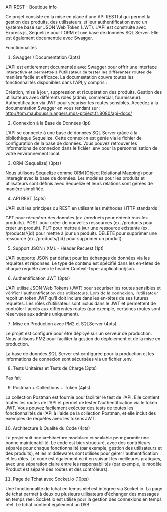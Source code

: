 API REST - Boutique info

Ce projet consiste en la mise en place d'une API RESTful qui permet la gestion des produits, des utilisateurs, et leur authentification avec un système basé sur JSON Web Token (JWT). L'API est construite avec Express.js, Sequelize pour l'ORM et une base de données SQL Server. Elle est également documentée avec Swagger.

Fonctionnalités
1. Swagger / Documentation (3pts)

L'API est entièrement documentée avec Swagger pour offrir une interface interactive et permettre à l'utilisateur de tester les différentes routes de manière facile et efficace. La documentation couvre toutes les fonctionnalités disponibles dans l'API, y compris :

Création, mise à jour, suppression et récupération des produits.
Gestion des utilisateurs avec différents rôles (admin, commercial, fournisseur).
Authentification via JWT pour sécuriser les routes sensibles.
Accédez à la documentation Swagger en vous rendant sur :
http://tom.mauboussin.angers.mds-project.fr:8080/api-docs/

2. Connexion à la Base de Données (1pt)

L'API se connecte à une base de données SQL Server grâce à la bibliothèque Sequelize. Cette connexion est gérée via le fichier de configuration de la base de données. Vous pouvez retrouver les informations de connexion dans le fichier .env pour la personnalisation de votre environnement local.

3. ORM (Sequelize) (3pts)

Nous utilisons Sequelize comme ORM (Object Relational Mapping) pour interagir avec la base de données. Les modèles pour les produits et utilisateurs sont définis avec Sequelize et leurs relations sont gérées de manière simplifiée.

4. API REST (4pts)

L'API suit les principes du REST en utilisant les méthodes HTTP standards :

GET pour récupérer des données (ex. /products pour obtenir tous les produits).
POST pour créer de nouvelles ressources (ex. /products pour créer un produit).
PUT pour mettre à jour une ressource existante (ex. /products/{id} pour mettre à jour un produit).
DELETE pour supprimer une ressource (ex. /products/{id} pour supprimer un produit).

5. Support JSON / XML - Header Request (1pt)

L'API supporte JSON par défaut pour les échanges de données via les requêtes et réponses. Le type de contenu est spécifié dans les en-têtes de chaque requête avec le header Content-Type: application/json.

6. Authentification JWT (3pts)

L'API utilise JSON Web Tokens (JWT) pour sécuriser les routes sensibles et vérifier l'authentification des utilisateurs. Lors de la connexion, l'utilisateur reçoit un token JWT qu'il doit inclure dans les en-têtes de ses futures requêtes.
Les rôles d'utilisateur sont inclus dans le JWT et permettent de contrôler l'accès aux différentes routes (par exemple, certaines routes sont réservées aux admins uniquement).

7. Mise en Production avec PM2 et SQLServer (4pts)

Le projet est configuré pour être déployé sur un serveur de production. Nous utilisons PM2 pour faciliter la gestion du déploiement et de la mise en production.

La base de données SQL Server est configurée pour la production et les informations de connexion sont sécurisées via un fichier .env.

8. Tests Unitaires et Tests de Charge (3pts)

Pas fait

9. Postman + Collections + Token (4pts)

La collection Postman est fournie pour faciliter le test de l'API. Elle contient toutes les routes de l'API et permet de tester l'authentification via le token JWT. Vous pouvez facilement exécuter des tests de toutes les fonctionnalités de l'API à l'aide de la collection Postman, et elle inclut des exemples de requêtes avec les tokens JWT.

10. Architecture & Qualité du Code (4pts)

Le projet suit une architecture modulaire et scalable pour garantir une bonne maintenabilité. Le code est bien structuré, avec des contrôleurs séparés pour chaque fonctionnalité (par exemple, gestion des utilisateurs et des produits), et les middlewares sont utilisés pour gérer l'authentification et les rôles.
Le code est également écrit en suivant les meilleures pratiques, avec une séparation claire entre les responsabilités (par exemple, le modèle Product est séparé des routes et des contrôleurs).

11. Page de Tchat avec Socket.io (10pts)

Une fonctionnalité de tchat en temps réel est intégrée via Socket.io. La page de tchat permet à deux ou plusieurs utilisateurs d'échanger des messages en temps réel.
Socket.io est utilisé pour la gestion des connexions en temps réel.
Le tchat contient également un DAB
